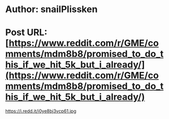 # Author: snailPlissken
# Post URL: [https://www.reddit.com/r/GME/comments/mdm8b8/promised_to_do_this_if_we_hit_5k_but_i_already/](https://www.reddit.com/r/GME/comments/mdm8b8/promised_to_do_this_if_we_hit_5k_but_i_already/)


https://i.redd.it/i0ye8bj3vcp61.jpg